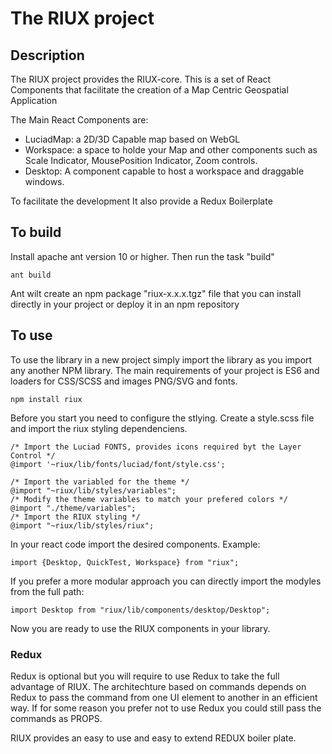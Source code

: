 # The RIUX project

## Description
The RIUX project provides the RIUX-core.  This is a set of React Components that facilitate the creation of a Map Centric Geospatial Application

The Main React Components are:

* LuciadMap:  a 2D/3D Capable map based on WebGL  
* Workspace: a space to holde your Map and other components such as Scale Indicator, MousePosition Indicator, Zoom controls.
* Desktop: A component capable to host a workspace and draggable windows.


To facilitate the development It also provide a Redux Boilerplate

## To build
Install apache ant version 10 or higher. Then run the task "build" 
```
ant build
```
Ant wilt create an npm package "riux-x.x.x.tgz" file that you can install directly in your project or deploy it in an npm repository

## To use

To use the library in a new project simply import the library as you import any another NPM library.
The main requirements of your project is ES6 and loaders  for CSS/SCSS and images PNG/SVG and fonts.


```
npm install riux
``` 

Before you start you need to configure the stlying.  Create a style.scss file and import the riux styling dependenciens.

```
/* Import the Luciad FONTS, provides icons required byt the Layer Control */
@import '~riux/lib/fonts/luciad/font/style.css';

/* Import the variabled for the theme */
@import "~riux/lib/styles/variables";
/* Modify the theme variables to match your prefered colors */
@import "./theme/variables";  
/* Import the RIUX styling */
@import "~riux/lib/styles/riux";
``` 

In your react code import the desired components. Example:
```
import {Desktop, QuickTest, Workspace} from "riux";
```

If you prefer a more modular approach you can directly import the modyles from the full path:
```
import Desktop from "riux/lib/components/desktop/Desktop";
```



Now you are ready to use the RIUX components in your library.

### Redux 
Redux is optional but you will require to use Redux to take the full advantage of RIUX.
The architechture based on commands depends on Redux to pass the command from one UI element to another in an efficient way.
If for some reason you prefer not to use Redux you could still pass the commands as PROPS.


RIUX provides an easy to use and easy to extend REDUX boiler plate.
 


